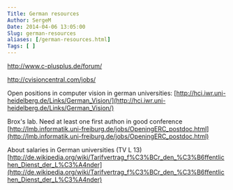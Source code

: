 ```yaml
---
Title: German resources
Author: SergeM
Date: 2014-04-06 13:05:00
Slug: german-resources
aliases: [/german-resources.html]
Tags: [ ]
---
```





http://www.c-plusplus.de/forum/


http://cvisioncentral.com/jobs/

Open positions in computer vision in german universities:
[http://hci.iwr.uni-heidelberg.de/Links/German_Vision/](http://hci.iwr.uni-heidelberg.de/Links/German_Vision/)


Brox's lab. Need at least one first authon in good conference
[http://lmb.informatik.uni-freiburg.de/jobs/OpeningERC_postdoc.html](http://lmb.informatik.uni-freiburg.de/jobs/OpeningERC_postdoc.html)


About salaries in German universities (TV L 13)
[http://de.wikipedia.org/wiki/Tarifvertrag_f%C3%BCr_den_%C3%B6ffentlichen_Dienst_der_L%C3%A4nder](http://de.wikipedia.org/wiki/Tarifvertrag_f%C3%BCr_den_%C3%B6ffentlichen_Dienst_der_L%C3%A4nder)
